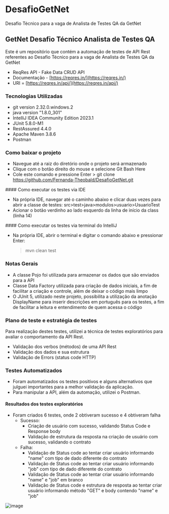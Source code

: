 # DesafioGetNet
Desafio Técnico para a vaga de Analista de Testes QA da GetNet 

## GetNet Desafio Técnico Analista de Testes QA	

Este é um repositório que contém a automação de testes de API Rest referentes ao Desafio Técnico para a vaga de Analista de Testes QA	da GetNet 
- ReqRes API - Fake Data CRUD API
- Documentação - [https://reqres.in/](https://reqres.in/)
- URI = [https://reqres.in/api/](https://reqres.in/api/)


### Tecnologias Utilizadas

- git version 2.32.0.windows.2
- java version "1.8.0_301"
- IntelliJ IDEA Community Edition 2023.1
- JUnit 5.8.0-M1
- RestAssured 4.4.0
- Apache Maven 3.8.6 
- Postman 

### Como baixar o projeto
- Navegue até a raiz do diretório onde o projeto será armazenado
- Clique com o botão direito do mouse e selecione Git Bash Here
- Cole este comando e pressione Enter 
		> git clone https://github.com/Fernanda-Theobald/DesafioGetNet.git

​#### Como executar os testes via IDE
- Na própria IDE, navegar até o caminho abaixo e clicar duas vezes para abrir a classe de testes: src>test>java>modulos>usuario>UsuarioTest
- Acionar o botão verdinho ao lado esquerdo da linha de início da class (linha 14)

​#### Como executar os testes via terminal do IntelliJ
 - Na própria IDE, abrir o terminal e digitar o comando abaixo e pressionar Enter:
	> mvn clean test

### Notas Gerais
- A classe Pojo foi utilizada para armazenar os dados que são enviados para a API 
- Classe Data Factory utilizada para criação de dados iniciais, a fim de facilitar a criação e controle, além de deixar o código mais limpo
- O JUnit 5, utilizado neste projeto, possibilita a utilização da anotação DisplayName para inserir descrições em português para os testes, a fim de facilitar a leitura e entendimento de quem acessa o código 

### Plano de teste e estratégia de testes
Para realização destes testes, utilizei a técnica de testes exploratórios para avaliar o comportamento da API Rest. 
- Validação dos verbos (métodos) de uma API Rest
- Validação dos dados e sua estrutura
- Validação de Errors (status code HTTP)

### Testes Automatizados
- Foram automatizados os testes positivos e alguns alternativos que julguei importantes para a melhor validação da aplicação. 
- Para manipular a API, além da automação, utilizei o Postman.

#### Resultados dos testes exploratórios 
- Foram criados 6 testes, onde 2 obtiveram sucesso e 4 obtiveram falha
	- Sucesso:
		- Criação de usuário com sucesso, validando Status Code e Response body
		- Validação de estrutura da resposta na criação de usuário com sucesso, validando o contrato
	- Falha:
		- Validação de Status code ao tentar criar usuário informando "name" com tipo de dado diferente do contrato
		- Validação de Status code ao tentar criar usuário informando "job" com tipo de dado diferente do contrato
		- Validação de Status code ao tentar criar usuário informando "name" e "job" em branco
		- Validação de Status code e estrutura de resposta ao tentar criar usuário informando método "GET" e body contendo "name" e "job" 

![image](https://github.com/Fernanda-Theobald/DesafioGetNet/assets/61762119/24d18fe3-891e-49b8-afad-a2d261c41a23)

